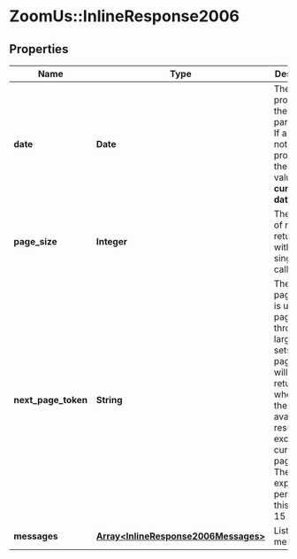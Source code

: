 # ZoomUs::InlineResponse2006

## Properties
Name | Type | Description | Notes
------------ | ------------- | ------------- | -------------
**date** | **Date** | The date provided in the query parameter. If a date is not provided, the default value is the **current date**. | [optional] 
**page_size** | **Integer** | The number of records returned with a single API call. | [optional] 
**next_page_token** | **String** | The next page token is used to paginate through large result sets. A next page token will be returned whenever the set of available results exceeds the current page size. The expiration period for this token is 15 minutes.  | [optional] 
**messages** | [**Array&lt;InlineResponse2006Messages&gt;**](InlineResponse2006Messages.md) | List of message(s). | [optional] 


